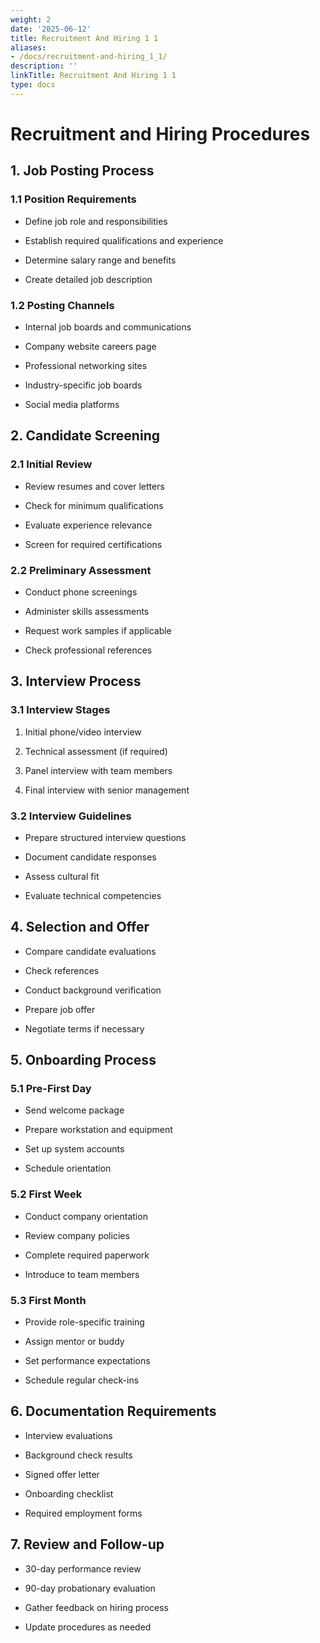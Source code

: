 ```yaml
---
weight: 2
date: '2025-06-12'
title: Recruitment And Hiring 1 1
aliases:
- /docs/recruitment-and-hiring_1_1/
description: ''
linkTitle: Recruitment And Hiring 1 1
type: docs
---
```


# Recruitment and Hiring Procedures

## 1. Job Posting Process

### 1.1 Position Requirements

- Define job role and responsibilities

- Establish required qualifications and experience

- Determine salary range and benefits

- Create detailed job description

### 1.2 Posting Channels

- Internal job boards and communications

- Company website careers page

- Professional networking sites

- Industry-specific job boards

- Social media platforms

## 2. Candidate Screening

### 2.1 Initial Review

- Review resumes and cover letters

- Check for minimum qualifications

- Evaluate experience relevance

- Screen for required certifications

### 2.2 Preliminary Assessment

- Conduct phone screenings

- Administer skills assessments

- Request work samples if applicable

- Check professional references

## 3. Interview Process

### 3.1 Interview Stages

1. Initial phone/video interview

1. Technical assessment (if required)

1. Panel interview with team members

1. Final interview with senior management

### 3.2 Interview Guidelines

- Prepare structured interview questions

- Document candidate responses

- Assess cultural fit

- Evaluate technical competencies

## 4. Selection and Offer

- Compare candidate evaluations

- Check references

- Conduct background verification

- Prepare job offer

- Negotiate terms if necessary

## 5. Onboarding Process

### 5.1 Pre-First Day

- Send welcome package

- Prepare workstation and equipment

- Set up system accounts

- Schedule orientation

### 5.2 First Week

- Conduct company orientation

- Review company policies

- Complete required paperwork

- Introduce to team members

### 5.3 First Month

- Provide role-specific training

- Assign mentor or buddy

- Set performance expectations

- Schedule regular check-ins

## 6. Documentation Requirements

- Interview evaluations

- Background check results

- Signed offer letter

- Onboarding checklist

- Required employment forms

## 7. Review and Follow-up

- 30-day performance review

- 90-day probationary evaluation

- Gather feedback on hiring process

- Update procedures as needed